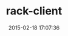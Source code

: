 ---
layout: post
title:  "rack-client"
repo:   "halorgium/rack-client"
date:   2015-02-18 17:07:36
gemurl: http://github.com/halorgium/rack-client
---